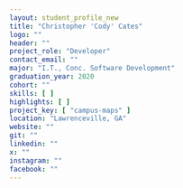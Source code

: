 ```yaml
---
layout: student_profile_new
title: "Christopher 'Cody' Cates"
logo: ""
header: ""
project_role: "Developer"
contact_email: ""
major: "I.T., Conc. Software Development"
graduation_year: 2020
cohort: ""
skills: [ ]
highlights: [ ]
project_key: [ "campus-maps" ]
location: "Lawrenceville, GA"
website: ""
git: ""
linkedin: ""
x: ""
instagram: ""
facebook: ""
---
```

